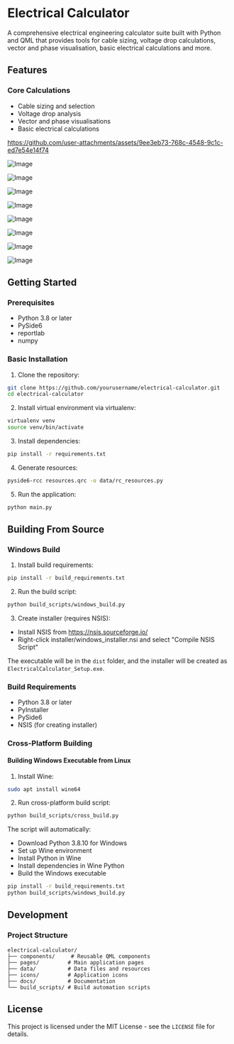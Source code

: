 # Electrical Calculator

A comprehensive electrical engineering calculator suite built with Python and QML that provides tools for cable sizing, voltage drop calculations, vector and phase visualisation, basic electrical calculations and more.

## Features

### Core Calculations
- Cable sizing and selection
- Voltage drop analysis
- Vector and phase visualisations
- Basic electrical calculations

https://github.com/user-attachments/assets/9ee3eb73-768c-4548-9c1c-ed7e54e14f74

![Image](https://github.com/user-attachments/assets/ea0d343d-8957-4f31-b72b-ce0f1c2212e1)

![Image](https://github.com/user-attachments/assets/f14193c9-bb32-4ed7-8e2a-3737d09fbb80)

![Image](https://github.com/user-attachments/assets/c29e6749-ead1-4cb7-8332-aab87a47f8ed)

![Image](https://github.com/user-attachments/assets/63c39487-3109-4e64-9ebe-c13e941e69c6)

![Image](https://github.com/user-attachments/assets/000c387f-f8dd-4732-879c-021c3430657a)

![Image](https://github.com/user-attachments/assets/79e2eec1-9ea1-4451-a5d9-e47eecc2302d)

![Image](https://github.com/user-attachments/assets/88723b07-d141-4083-a3e9-336478881b47)

![Image](https://github.com/user-attachments/assets/d439f51a-7081-4175-8646-4960957ee8ce)

## Getting Started

### Prerequisites
- Python 3.8 or later
- PySide6
- reportlab
- numpy

### Basic Installation

1. Clone the repository:
```bash
git clone https://github.com/yourusername/electrical-calculator.git
cd electrical-calculator
```

2. Install virtual environment via virtualenv:

```bash
virtualenv venv
source venv/bin/activate
```

3. Install dependencies:
```bash
pip install -r requirements.txt
```

4. Generate resources:
```bash
pyside6-rcc resources.qrc -o data/rc_resources.py
```

5. Run the application:
```bash
python main.py
```

## Building From Source

### Windows Build

1. Install build requirements:
```bash
pip install -r build_requirements.txt
```

2. Run the build script:
```bash
python build_scripts/windows_build.py
```

3. Create installer (requires NSIS):
- Install NSIS from https://nsis.sourceforge.io/
- Right-click installer/windows_installer.nsi and select "Compile NSIS Script"

The executable will be in the `dist` folder, and the installer will be created as `ElectricalCalculator_Setup.exe`.

### Build Requirements
- Python 3.8 or later
- PyInstaller
- PySide6
- NSIS (for creating installer)

### Cross-Platform Building

#### Building Windows Executable from Linux
1. Install Wine:
```bash
sudo apt install wine64
```

2. Run cross-platform build script:
```bash
python build_scripts/cross_build.py
```

The script will automatically:
- Download Python 3.8.10 for Windows
- Set up Wine environment
- Install Python in Wine
- Install dependencies in Wine Python
- Build the Windows executable

```bash
pip install -r build_requirements.txt
python build_scripts/windows_build.py
```

## Development

### Project Structure
```
electrical-calculator/
├── components/     # Reusable QML components
├── pages/         # Main application pages
├── data/          # Data files and resources
├── icons/         # Application icons
├── docs/          # Documentation
└── build_scripts/ # Build automation scripts
```

## License
This project is licensed under the MIT License - see the `LICENSE` file for details.
